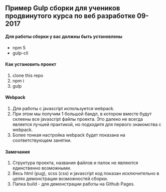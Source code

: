 ## Пример Gulp сборки для учеников продвинутого курса по веб разработке 09-2017

#### Для работы сборки у вас должны быть установлены
* npm 5
* gulp-cli 

#### Как установить проект
1. clone this repo
2. npm i
3. gulp 

#### Webpack
1. Для работы с javascript используется webpack.
2. При этом мы получим 1 большой бандл, в котором вместе будут склеены все javascript файлы проекта. Это далеко не всегда является лучшей практикой, но подходитя для первого знакомства с webpack. 
3. Более тонкая настройка webpack будет показана на соответствующем занятии.

#### Замечания
1. Структура проекта, названия файлов и папок не являются единственно возможными. 
2. Весь html (pug), scss (css) и javascript код показан исключительно в целях демонстрации возможностей сборки. 
3. Папка build - для демонстрации работы на Github Pages.

